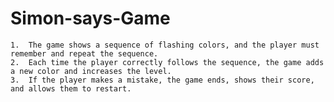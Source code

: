 # Simon-says-Game
	1.	The game shows a sequence of flashing colors, and the player must remember and repeat the sequence.
	2.	Each time the player correctly follows the sequence, the game adds a new color and increases the level.
	3.	If the player makes a mistake, the game ends, shows their score, and allows them to restart.
